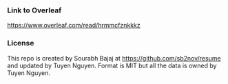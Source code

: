 

### Link to Overleaf
https://www.overleaf.com/read/hrmmcfznkkkz


### License

This repo is created by Sourabh Bajaj at https://github.com/sb2nov/resume and updated by Tuyen Nguyen. Format is MIT but all the data is owned by Tuyen Nguyen.
